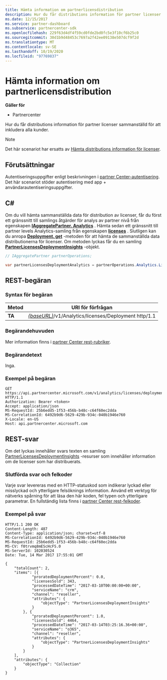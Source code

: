 ```yaml
---
title: Hämta information om partnerlicensdistribution
description: Hur du får distributions information för partner licenser sammanställd för att inkludera alla kunder.
ms.date: 12/15/2017
ms.service: partner-dashboard
ms.subservice: partnercenter-sdk
ms.openlocfilehash: 229f63d4df4f59cd0fde2bd0fc5e3f10cf6b25c0
ms.sourcegitcommit: 30d1b9d48453c7697a2f42ee09138e507dcf9f2d
ms.translationtype: MT
ms.contentlocale: sv-SE
ms.lasthandoff: 10/19/2020
ms.locfileid: "97769837"
---
```

# <a name="get-partner-licenses-deployment-information"></a>Hämta information om partnerlicensdistribution

**Gäller för**

- Partnercenter

Hur du får distributions information för partner licenser sammanställd för att inkludera alla kunder.

> [!NOTE]
> Det här scenariot har ersatts av [Hämta distributions information för licenser](get-licenses-deployment-information.md).

## <a name="prerequisites"></a>Förutsättningar

Autentiseringsuppgifter enligt beskrivningen i [partner Center-autentisering](partner-center-authentication.md). Det här scenariot stöder autentisering med app + användarautentiseringsuppgifter.

## <a name="c"></a>C\#

Om du vill hämta sammanställda data för distribution av licenser, får du först ett gränssnitt till samlings åtgärder för analys av partner nivå från egenskapen [**IAggregatePartner. Analytics**](/dotnet/api/microsoft.store.partnercenter.ipartner.analytics) . Hämta sedan ett gränssnitt till partner levels Analytics-samling från egenskapen [**licenses**](/dotnet/api/microsoft.store.partnercenter.analytics.ipartneranalyticscollection.licenses) . Slutligen kan du anropa [**Deployment. get**](/dotnet/api/microsoft.store.partnercenter.genericoperations.ientireentitycollectionretrievaloperations-2.get) -metoden för att hämta de sammanställda data distributionerna för licenser. Om metoden lyckas får du en samling [**PartnerLicensesDeploymentInsights**](/dotnet/api/microsoft.store.partnercenter.models.analytics.partnerlicensesdeploymentinsights) -objekt.

``` csharp
// IAggregatePartner partnerOperations;

var partnerLicensesDeploymentAnalytics = partnerOperations.Analytics.Licenses.Deployment.Get();
```

## <a name="rest-request"></a>REST-begäran

### <a name="request-syntax"></a>Syntax för begäran

| Metod  | URI för förfrågan                                                                           |
|---------|---------------------------------------------------------------------------------------|
| **TA** | [*{baseURL}*](partner-center-rest-urls.md)/v1/Analytics/licenses/Deployment http/1.1 |

### <a name="request-headers"></a>Begärandehuvuden

Mer information finns i [partner Center rest-rubriker](headers.md).

### <a name="request-body"></a>Begärandetext

Inga.

### <a name="request-example"></a>Exempel på begäran

```http
GET https://api.partnercenter.microsoft.com/v1/analytics/licenses/deployment HTTP/1.1
Authorization: Bearer <token>
Accept: application/json
MS-RequestId: 25b6edd5-1f53-456b-b48c-c64f60ec2dda
MS-CorrelationId: 6492b9d6-5629-429b-934c-040b1946e760
X-Locale: en-US
Host: api.partnercenter.microsoft.com
```

## <a name="rest-response"></a>REST-svar

Om det lyckas innehåller svars texten en samling [PartnerLicensesDeploymentInsights](analytics-resources.md#partnerlicensesdeploymentinsights) -resurser som innehåller information om de licenser som har distribuerats.

### <a name="response-success-and-error-codes"></a>Slutförda svar och felkoder

Varje svar levereras med en HTTP-statuskod som indikerar lyckad eller misslyckad och ytterligare felsöknings information. Använd ett verktyg för nätverks spårning för att läsa den här koden, fel typen och ytterligare parametrar. En fullständig lista finns i [partner Center rest-felkoder](error-codes.md).

### <a name="response-example"></a>Exempel på svar

```http
HTTP/1.1 200 OK
Content-Length: 487
Content-Type: application/json; charset=utf-8
MS-CorrelationId: 6492b9d6-5629-429b-934c-040b1946e760
MS-RequestId: 25b6edd5-1f53-456b-b48c-c64f60ec2dda
MS-CV: f0trvmq8mEScHcFS.0
MS-ServerId: 102030524
Date: Tue, 14 Mar 2017 17:55:01 GMT

{
    "totalCount": 2,
    "items": [{
            "proratedDeploymentPercent": 0.0,
            "licensesSold": 343,
            "processedDateTime": "2017-03-10T00:00:00+00:00",
            "serviceName": "crm",
            "channel": "reseller",
            "attributes": {
                "objectType": "PartnerLicensesDeploymentInsights"
            }
        }, {
            "proratedDeploymentPercent": 1.0,
            "licensesSold": 4464,
            "processedDateTime": "2017-03-14T03:25:16.36+00:00",
            "serviceName": "o365",
            "channel": "reseller",
            "attributes": {
                "objectType": "PartnerLicensesDeploymentInsights"
            }
        }
    ],
    "attributes": {
        "objectType": "Collection"
    }
}
```
